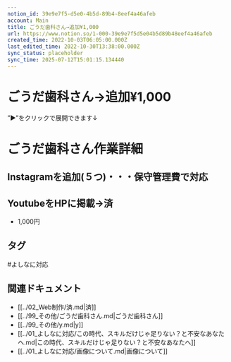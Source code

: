 ```yaml
---
notion_id: 39e9e7f5-d5e0-4b5d-89b4-8eef4a46afeb
account: Main
title: ごうだ歯科さん→追加¥1,000
url: https://www.notion.so/1-000-39e9e7f5d5e04b5d89b48eef4a46afeb
created_time: 2022-10-03T06:05:00.000Z
last_edited_time: 2022-10-30T13:38:00.000Z
sync_status: placeholder
sync_time: 2025-07-12T15:01:15.134440
---
```

# ごうだ歯科さん→追加¥1,000

”▶︎”をクリックで展開できます↓
# ごうだ歯科さん作業詳細
  ## Instagramを追加(５つ)・・・保守管理費で対応
  ## YoutubeをHPに掲載→済
  - 1,000円

## タグ

#よしなに対応 

## 関連ドキュメント

- [[../02_Web制作/済.md|済]]
- [[../99_その他/ごうだ歯科さん.md|ごうだ歯科さん]]
- [[../99_その他/y.md|y]]
- [[../01_よしなに対応/この時代、スキルだけじゃ足りない？と不安なあなたへ.md|この時代、スキルだけじゃ足りない？と不安なあなたへ]]
- [[../01_よしなに対応/画像について.md|画像について]]
